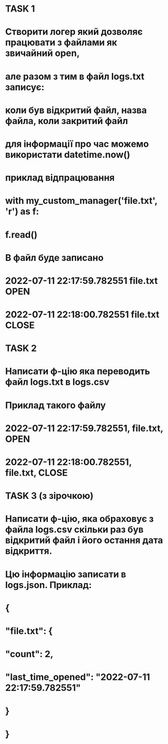 # TASK 1
# Створити логер який дозволяє працювати з файлами як звичайний open,
# але разом з тим в файл logs.txt записує:
# коли був відкритий файл, назва файла, коли закритий файл
# для інформації про час можемо використати datetime.now()
# приклад відпрацювання
# with my_custom_manager('file.txt', 'r') as f:
#     f.read()
# В файл буде записано
# 2022-07-11 22:17:59.782551 file.txt OPEN
# 2022-07-11 22:18:00.782551 file.txt CLOSE

# TASK 2
# Написати ф-цію яка переводить файл logs.txt в logs.csv
# Приклад такого файлу
# 2022-07-11 22:17:59.782551, file.txt, OPEN
# 2022-07-11 22:18:00.782551, file.txt, CLOSE

# TASK 3 (з зірочкою)
# Написати ф-цію, яка обраховує з файла logs.csv скільки раз був відкритий файл і його остання дата відкриття.
# Цю інформацію записати в logs.json. Приклад:
# {
#     "file.txt": {
#         "count": 2,
#         "last_time_opened": "2022-07-11 22:17:59.782551"
#     }
# }